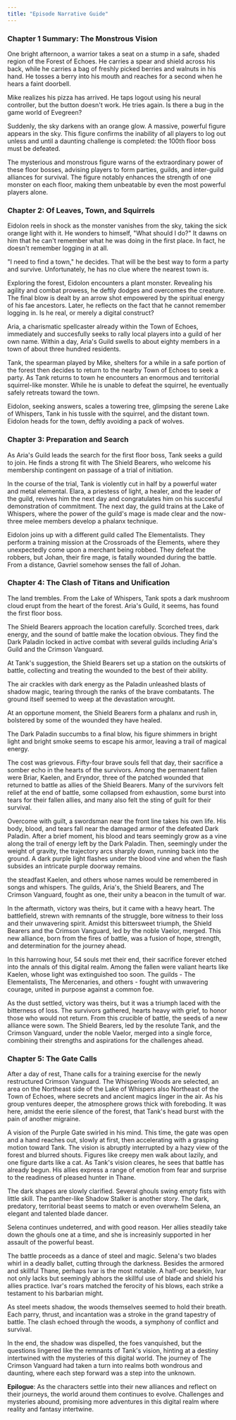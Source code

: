```yaml
---
title: "Episode Narrative Guide"
---
```


<!-- Taken from: https://chat.openai.com/share/b3307f98-eebc-4883-89af-ef2eed6e7623 -->

### Chapter 1 Summary: The Monstrous Vision

One bright afternoon, a warrior takes a seat on a stump in a safe, shaded region of the Forest of Echoes. He carries a spear and shield across his back, while he carries a bag of freshly picked berries and walnuts in his hand. He tosses a berry into his mouth and reaches for a second when he hears a faint doorbell.

Mike realizes his pizza has arrived. He taps logout using his neural controller, but the button doesn't work. He tries again. Is there a bug in the game world of Evegreen?

Suddenly, the sky darkens with an orange glow. A massive, powerful figure appears in the sky. This figure confirms the inability of all players to log out unless and until a daunting challenge is completed: the 100th floor boss must be defeated.

The mysterious and monstrous figure warns of the extraordinary power of these floor bosses, advising players to form parties, guilds, and inter-guild alliances for survival. The figure notably enhances the strength of one monster on each floor, making them unbeatable by even the most powerful players alone.

### Chapter 2: Of Leaves, Town, and Squirrels

Eidolon reels in shock as the monster vanishes from the sky, taking the sick orange light with it. He wonders to himself, "What should I do?" It dawns on him that he can't remember what he was doing in the first place. In fact, he doesn't remember logging in at all.

"I need to find a town," he decides. That will be the best way to form a party and survive. Unfortunately, he has no clue where the nearest town is.

Exploring the forest, Eidolon encounters a plant monster. Revealing his agility and combat prowess, he deftly dodges and overcomes the creature. The final blow is dealt by an arrow shot empowered by the spiritual energy of his fae ancestors. Later, he reflects on the fact that he cannot remember logging in. Is he real, or merely a digital construct?

Aria, a charismatic spellcaster already within the Town of Echoes, immediately and succesfully seeks to rally local players into a guild of her own name. Within a day, Aria's Guild swells to about eighty members in a town of about three hundred residents.

Tank, the spearman played by Mike, shelters for a while in a safe portion of the forest then decides to return to the nearby Town of Echoes to seek a party. As Tank returns to town he encounters an enormous and territorial squirrel-like monster. While he is unable to defeat the squirrel, he eventually safely retreats toward the town.

Eidolon, seeking answers, scales a towering tree, glimpsing the serene Lake of Whispers, Tank in his tussle with the squirrel, and the distant town. Eidolon heads for the town, deftly avoiding a pack of wolves.

### Chapter 3: Preparation and Search

As Aria's Guild leads the search for the first floor boss, Tank seeks a guild to join. He finds a strong fit with The Shield Bearers, who welcome his membership contingent on passage of a trial of initiation.

In the course of the trial, Tank is violently cut in half by a powerful water and metal elemental. Elara, a priestess of light, a healer, and the leader of the guild, revives him the next day and congratulates him on his succesful demonstration of commitment. The next day, the guild trains at the Lake of Whispers, where the power of the guild's mage is made clear and the now-three melee members develop a phalanx technique.

Eidolon joins up with a different guild called The Elementalists. They perform a training mission at the Crossroads of the Elements, where they unexpectedly come upon a merchant being robbed. They defeat the robbers, but Johan, their fire mage, is fatally wounded during the battle. From a distance, Gavriel somehow senses the fall of Johan.

### Chapter 4: The Clash of Titans and Unification

The land trembles. From the Lake of Whispers, Tank spots a dark mushroom cloud erupt from the heart of the forest. Aria's Guild, it seems, has found the first floor boss.

The Shield Bearers approach the location carefully. Scorched trees, dark energy, and the sound of battle make the location obvious. They find the Dark Paladin locked in active combat with several guilds including Aria's Guild and the Crimson Vanguard.

At Tank's suggestion, the Shield Bearers set up a station on the outskirts of battle, collecting and treating the wounded to the best of their ability.

The air crackles with dark energy as the Paladin unleashed blasts of shadow magic, tearing through the ranks of the brave combatants. The ground itself seemed to weep at the devastation wrought.

At an opportune moment, the Shield Bearers form a phalanx and rush in, bolstered by some of the wounded they have healed.

The Dark Paladin succumbs to a final blow, his figure shimmers in bright light and bright smoke seems to escape his armor, leaving a trail of magical energy.

The cost was grievous. Fifty-four brave souls fell that day, their sacrifice a somber echo in the hearts of the survivors. Among the permanent fallen were Briar, Kaelen, and Eryndor, three of the patched wounded that returned to battle as allies of the Shield Bearers. Many of the survivors felt relief at the end of battle, some collapsed from exhaustion, some burst into tears for their fallen allies, and many also felt the sting of guilt for their survival.

Overcome with guilt, a swordsman near the front line takes his own life. His body, blood, and tears fall near the damaged armor of the defeated Dark Paladin. After a brief moment, his blood and tears seemingly grow as a vine along the trail of energy left by the Dark Paladin. Then, seemingly under the weight of gravity, the trajectory arcs sharply down, running back into the ground. A dark purple light flashes under the blood vine and when the flash subsides an intricate purple doorway remains.

the steadfast Kaelen, and others whose names would be remembered in songs and whispers. The guilds, Aria's, the Shield Bearers, and The Crimson Vanguard, fought as one, their unity a beacon in the tumult of war.

In the aftermath, victory was theirs, but it came with a heavy heart. The battlefield, strewn with remnants of the struggle, bore witness to their loss and their unwavering spirit. Amidst this bittersweet triumph, the Shield Bearers and the Crimson Vanguard, led by the noble Vaelor, merged. This new alliance, born from the fires of battle, was a fusion of hope, strength, and determination for the journey ahead.

In this harrowing hour, 54 souls met their end, their sacrifice forever etched into the annals of this digital realm. Among the fallen were valiant hearts like Kaelen, whose light was extinguished too soon. The guilds - The Elementalists, The Mercenaries, and others - fought with unwavering courage, united in purpose against a common foe.

As the dust settled, victory was theirs, but it was a triumph laced with the bitterness of loss. The survivors gathered, hearts heavy with grief, to honor those who would not return. From this crucible of battle, the seeds of a new alliance were sown. The Shield Bearers, led by the resolute Tank, and the Crimson Vanguard, under the noble Vaelor, merged into a single force, combining their strengths and aspirations for the challenges ahead.

### Chapter 5: The Gate Calls

After a day of rest, Thane calls for a training exercise for the newly restructured Crimson Vanguard. The Whispering Woods are selected, an area on the Northeast side of the Lake of Whispers also Northeast of the Town of Echoes, where secrets and ancient magics linger in the air. As his group ventures deeper, the atmosphere grows thick with foreboding. It was here, amidst the eerie silence of the forest, that Tank's head burst with the pain of another migraine.

A vision of the Purple Gate swirled in his mind. This time, the gate was open and a hand reaches out, slowly at first, then accelerating with a grasping motion toward Tank. The vision is abruptly interrupted by a hazy view of the forest and blurred shouts. Figures like creepy men walk about lazily, and one figure darts like a cat. As Tank's vision cleares, he sees that battle has already begun. His allies express a range of emotion from fear and surprise to the readiness of pleased hunter in Thane.

The dark shapes are slowly clarified. Several ghouls swing empty fists with little skill. The panther-like Shadow Stalker is another story. The dark, predatory, territorial beast seems to match or even overwhelm Selena, an elegant and talented blade dancer.

Selena continues undeterred, and with good reason. Her allies steadily take down the ghouls one at a time, and she is increasinly supported in her assault of the powerful beast.

The battle proceeds as a dance of steel and magic. Selena's two blades whirl in a deadly ballet, cutting through the darkness. Besides the armored and skillful Thane, perhaps Ivar is the most notable. A half-orc bearkin, Ivar not only lacks but seemingly abhors the skillful use of blade and shield his allies practice. Ivar's roars matched the ferocity of his blows, each strike a testament to his barbarian might.

As steel meets shadow, the woods themselves seemed to hold their breath. Each parry, thrust, and incantation was a stroke in the grand tapestry of battle. The clash echoed through the woods, a symphony of conflict and survival.

In the end, the shadow was dispelled, the foes vanquished, but the questions lingered like the remnants of Tank's vision, hinting at a destiny intertwined with the mysteries of this digital world. The journey of The Crimson Vanguard had taken a turn into realms both wondrous and daunting, where each step forward was a step into the unknown.

**Epilogue**: As the characters settle into their new alliances and reflect on their journeys, the world around them continues to evolve. Challenges and mysteries abound, promising more adventures in this digital realm where reality and fantasy intertwine.

